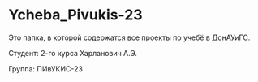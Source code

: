 # Ycheba_Pivukis-23
Это папка, в которой содержатся все проекты по учебё в ДонАУиГС.

Студент: 2-го курса Харланович А.Э.

Группа: ПИвУКИС-23
